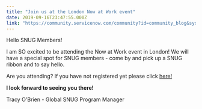 ```yaml
---
title: "Join us at the London Now at Work event"
date: 2019-09-16T23:47:55.000Z
link: "https://community.servicenow.com/community?id=community_blog&sys_id=c3d1e4f3db77ff004819fb2439961965"
---
```

<p>Hello SNUG Members!</p>
<p>I am SO excited to be attending the Now at Work event in London! We will have a special spot for SNUG members - come by and pick up a SNUG ribbon and to say hello. </p>
<p>Are you attending? If you have not registered yet please click <a href="https://www.servicenow.com/now-at-work/london.html" rel="nofollow">here!</a></p>
<p><strong>I look forward to seeing you there!</strong></p>
<p>Tracy O&#39;Brien - Global SNUG Program Manager</p>